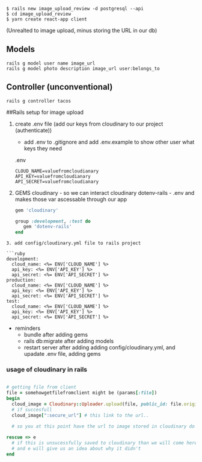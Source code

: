 ```
$ rails new image_upload_review -d postgresql --api
$ cd image_upload_review
$ yarn create react-app client
```

(Unrealted to image upload, minus storing the URL in our db)
## Models
```
rails g model user name image_url 
rails g model photo description image_url user:belongs_to
```

## Controller (unconventional)
```
rails g controller tacos
```

##Rails setup for image upload

1. create .env file (add our keys from cloudinary to our project (authenticate))
   * add .env to .gitignore and add .env.example to show other user what keys they need

   .env
   ```
   CLOUD_NAME=valuefromcloudianary
   API_KEY=valuefromcloudianary
   API_SECRET=valuefromcloudianary
   ```

2. GEMS
    cloudinary - so we can interact cloudinary
    dotenv-rails - .env and makes those var ascessable through our app

    ```ruby
    gem 'cloudinary'

    group :development, :test do
       gem 'dotenv-rails'
    end
```
3. add config/cloudinary.yml file to rails project  

```ruby
development:
  cloud_name: <%= ENV['CLOUD_NAME'] %>
  api_key: <%= ENV['API_KEY'] %>
  api_secret: <%= ENV['API_SECRET'] %>
production:
  cloud_name: <%= ENV['CLOUD_NAME'] %>
  api_key: <%= ENV['API_KEY'] %>
  api_secret: <%= ENV['API_SECRET'] %>
test:
  cloud_name: <%= ENV['CLOUD_NAME'] %>
  api_key: <%= ENV['API_KEY'] %>
  api_secret: <%= ENV['API_SECRET'] %>
```

* reminders
  - bundle after adding gems
  - rails db:migrate after adding models
  - restart server after adding adding config/cloudinary.yml, and upadate .env file, adding gems


### usage of cloudinary in rails

```ruby

# getting file from client
file = somehowgetfilefromclient might be (params[:file])
begin
  cloud_image = Cloudinary::Uploader.upload(file, public_id: file.original_filename, secure: true, resource_type: :auto)
  # if succesfull
  cloud_image[":secure_url"] # this link to the url..

  # so you at this point have the url to image stored in cloudinary do whatever you want with it
 
rescue => e
  # if this is unsucessfully saved to cloudinary than we will come here
  # and e will give us an idea about why it didn't
end
```